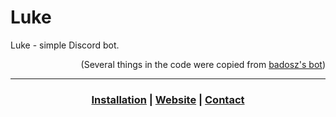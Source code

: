 # Luke
<p>Luke - simple Discord bot.</p>
<p align="right">(Several things in the code were copied from <a href="https://badosz.com">badosz's bot</a>)</p>

---

<h3 align="center"><a href="./installation.md">Installation</a> | <a href="https://nimplex.xyz">Website</a> | <a href="https://nimplex.xyz/contact">Contact</a></h3>